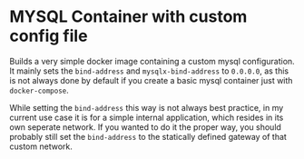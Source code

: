 # MYSQL Container with custom config file

Builds a very simple docker image containing a custom mysql configuration.
It mainly sets the `bind-address` and `mysqlx-bind-address` to `0.0.0.0`, as
this is not always done by default if you create a basic mysql container just with
`docker-compose`.

While setting the `bind-address` this way is not always best practice, in my current
use case it is for a simple internal application, which resides in its own seperate
network. If you wanted to do it the proper way, you should probably still set
the `bind-address` to the statically defined gateway of that custom network.
